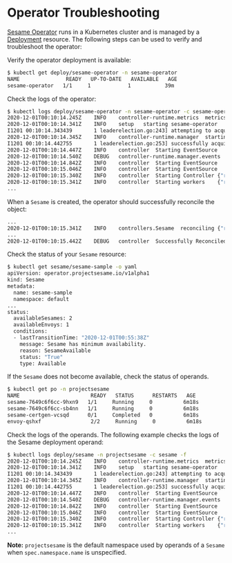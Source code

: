 # Operator Troubleshooting

[Sesame Operator][1] runs in a Kubernetes cluster and is managed by a
[Deployment][2] resource. The following steps can be used to verify and
troubleshoot the operator:

Verify the operator deployment is available:
```bash
$ kubectl get deploy/sesame-operator -n sesame-operator
NAME               READY   UP-TO-DATE   AVAILABLE   AGE
sesame-operator   1/1     1            1           39m
```

Check the logs of the operator:
```bash
$ kubectl logs deploy/sesame-operator -n sesame-operator -c sesame-operator -f
2020-12-01T00:10:14.245Z	INFO	controller-runtime.metrics	metrics server is starting to listen	{"addr": "127.0.0.1:8080"}
2020-12-01T00:10:14.341Z	INFO	setup	starting sesame-operator
I1201 00:10:14.343439       1 leaderelection.go:243] attempting to acquire leader lease  sesame-operator/0d879e31.projectsesame.io...
2020-12-01T00:10:14.345Z	INFO	controller-runtime.manager	starting metrics server	{"path": "/metrics"}
I1201 00:10:14.442755       1 leaderelection.go:253] successfully acquired lease sesame-operator/0d879e31.projectsesame.io
2020-12-01T00:10:14.447Z	INFO	controller	Starting EventSource	{"reconcilerGroup": "operator.projectsesame.io", "reconcilerKind": "Sesame", "controller": "Sesame", "source": "kind source: /, Kind="}
2020-12-01T00:10:14.540Z	DEBUG	controller-runtime.manager.events	Normal	{"object": {"kind":"ConfigMap","namespace":"Sesame-operator","name":"0d879e31.projectsesame.io","uid":"40ebcf47-a105-4efc-b7e9-993df2070a07","apiVersion":"v1","resourceVersion":"33899"}, "reason": "LeaderElection", "message": "Sesame-operator-55d6c7b4b5-hkd78_e960056c-f959-45c9-8686-9b85e09e21d8 became leader"}
2020-12-01T00:10:14.842Z	INFO	controller	Starting EventSource	{"reconcilerGroup": "operator.projectsesame.io", "reconcilerKind": "Sesame", "controller": "Sesame", "source": "kind source: /, Kind="}
2020-12-01T00:10:15.046Z	INFO	controller	Starting EventSource	{"reconcilerGroup": "operator.projectsesame.io", "reconcilerKind": "Sesame", "controller": "Sesame", "source": "kind source: /, Kind="}
2020-12-01T00:10:15.340Z	INFO	controller	Starting Controller	{"reconcilerGroup": "operator.projectsesame.io", "reconcilerKind": "Sesame", "controller": "Sesame"}
2020-12-01T00:10:15.341Z	INFO	controller	Starting workers	{"reconcilerGroup": "operator.projectsesame.io", "reconcilerKind": "Sesame", "controller": "Sesame", "worker count": 1}
...
```

When a `Sesame` is created, the operator should successfully reconcile the object:
```bash
...
2020-12-01T00:10:15.341Z	INFO	controllers.Sesame	reconciling	{"request": "default/Sesame-sample"}
...
2020-12-01T00:10:15.442Z	DEBUG	controller	Successfully Reconciled	{"reconcilerGroup": "operator.projectsesame.io", "reconcilerKind": "Sesame", "controller": "Sesame", "name": "Sesame-sample", "namespace": "default"}
```

Check the status of your `Sesame` resource:
```bash
$ kubectl get sesame/sesame-sample -o yaml
apiVersion: operator.projectsesame.io/v1alpha1
kind: Sesame
metadata:
  name: sesame-sample
  namespace: default
...
status:
  availableSesames: 2
  availableEnvoys: 1
  conditions:
  - lastTransitionTime: "2020-12-01T00:55:38Z"
    message: Sesame has minimum availability.
    reason: SesameAvailable
    status: "True"
    type: Available
```

If the `Sesame` does not become available, check the status of operands.
```bash
$ kubectl get po -n projectsesame
NAME                       READY   STATUS      RESTARTS   AGE
sesame-7649c6f6cc-9hxn9   1/1     Running     0          6m18s
sesame-7649c6f6cc-sb4nn   1/1     Running     0          6m18s
sesame-certgen-vcsqd      0/1     Completed   0          6m18s
envoy-qshxf                2/2     Running     0          6m18s
```

Check the logs of the operands. The following example checks the logs of the
Sesame deployment operand:
```bash
$ kubectl logs deploy/sesame -n projectsesame -c sesame -f
2020-12-01T00:10:14.245Z	INFO	controller-runtime.metrics	metrics server is starting to listen	{"addr": "127.0.0.1:8080"}
2020-12-01T00:10:14.341Z	INFO	setup	starting sesame-operator
I1201 00:10:14.343439       1 leaderelection.go:243] attempting to acquire leader lease  sesame-operator/0d879e31.projectsesame.io...
2020-12-01T00:10:14.345Z	INFO	controller-runtime.manager	starting metrics server	{"path": "/metrics"}
I1201 00:10:14.442755       1 leaderelection.go:253] successfully acquired lease sesame-operator/0d879e31.projectsesame.io
2020-12-01T00:10:14.447Z	INFO	controller	Starting EventSource	{"reconcilerGroup": "operator.projectsesame.io", "reconcilerKind": "Sesame", "controller": "Sesame", "source": "kind source: /, Kind="}
2020-12-01T00:10:14.540Z	DEBUG	controller-runtime.manager.events	Normal	{"object": {"kind":"ConfigMap","namespace":"Sesame-operator","name":"0d879e31.projectsesame.io","uid":"40ebcf47-a105-4efc-b7e9-993df2070a07","apiVersion":"v1","resourceVersion":"33899"}, "reason": "LeaderElection", "message": "Sesame-operator-55d6c7b4b5-hkd78_e960056c-f959-45c9-8686-9b85e09e21d8 became leader"}
2020-12-01T00:10:14.842Z	INFO	controller	Starting EventSource	{"reconcilerGroup": "operator.projectsesame.io", "reconcilerKind": "Sesame", "controller": "Sesame", "source": "kind source: /, Kind="}
2020-12-01T00:10:15.046Z	INFO	controller	Starting EventSource	{"reconcilerGroup": "operator.projectsesame.io", "reconcilerKind": "Sesame", "controller": "Sesame", "source": "kind source: /, Kind="}
2020-12-01T00:10:15.340Z	INFO	controller	Starting Controller	{"reconcilerGroup": "operator.projectsesame.io", "reconcilerKind": "Sesame", "controller": "Sesame"}
2020-12-01T00:10:15.341Z	INFO	controller	Starting workers	{"reconcilerGroup": "operator.projectsesame.io", "reconcilerKind": "Sesame", "controller": "Sesame", "worker count": 1}
...
```

__Note:__ `projectsesame` is the default namespace used by operands of a `Sesame`
when `spec.namespace.name` is unspecified.
 
[1]: https://github.com/projectsesame/sesame-operator
[2]: https://kubernetes.io/docs/concepts/workloads/controllers/deployment/

